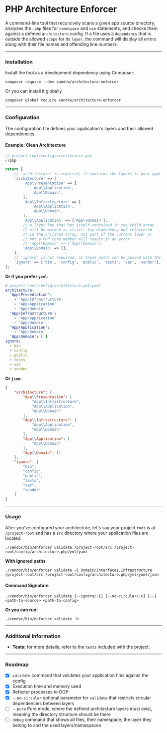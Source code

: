 # PHP Architecture Enforcer

A command-line tool that recursively scans a given app source directory, analyzes the `.php` files
for `namespace` and `use` statements, and checks them against a defined `architecture` config.
If a file uses a `dependency` that is outside the allowed `scope` for its `layer`, the command
will display all errors along with their file names and offending line numbers.

---

### Installation

Install the tool as a development dependency using Composer:

```shell
composer require --dev xandrw/architecture-enforcer
```

Or you can install it globally

```shell
composer global require xandrw/architecture-enforcer
```

---

### Configuration

The configuration file defines your application's layers and their allowed dependencies.

#### Example: Clean Architecture

```php
// project-root/config/architecture.php
<?php

return [
    // 'architecture' is required, it contains the layers in your application
    'architecture' => [
        'App\\Presentation' => [
            'App\\Application',
            'App\\Domain',
        ],
        'App\\Infrastructure' => [
            'App\\Application',
            'App\\Domain',
        ],
        'App\\Application' => ['App\\Domain'],
        // A layer key that has itself contained in the child array
        // will be marked as strict. Any dependency not referenced
        // in the children array, not part of the current layer or
        // not a PHP Core member will result in an error
        // 'App\\Domain' => ['App\\Domain'],
        'App\\Domain' => [],
    ],
    // 'ignore' is not required, as these paths can be passed with the ignore parameter
    'ignore' => ['bin', 'config', 'public', 'tests', 'var', 'vendor'],
];
```

**Or if you prefer `yaml`:**

```yaml
# project-root/config/architecture.yml/yaml
architecture:
  'App\Presentation':
    - 'App\Infrastructure'
    - 'App\Application'
    - 'App\Domain'
  'App\Infrastructure':
    - 'App\Application'
    - 'App\Domain'
  'App\Application':
    - 'App\Domain'
  'App\Domain': [ ]
ignore:
  - bin
  - config
  - public
  - tests
  - var
  - vendor
```

**Or `json`:**

```json
{
    "architecture": {
        "App\\Presentation": [
            "App\\Infrastructure",
            "App\\Application",
            "App\\Domain"
        ],
        "App\\Infrastructure": [
            "App\\Application",
            "App\\Domain"
        ],
        "App\\Application": [
            "App\\Domain"
        ],
        "App\\Domain": []
    },
    "ignore": [
        "bin",
        "config",
        "public",
        "tests",
        "var",
        "vendor"
    ]
}
```

---

### Usage

After you've configured your architecture, let's say your project `root` is at
`/project-root` and has a `src` directory where your application files are located.

```shell
./vendor/bin/enforcer validate /project-root/src /project-root/config/architecture.php/yml/yaml
```

**With ignored paths**

```shell
./vendor/bin/enforcer validate -i Domain/Interfaces,Infrastructure /project-root/src /project-root/config/architecture.php/yml/yaml/json
```

#### Command Signature

```
./vendor/bin/enforcer validate [--ignore/-i] [--no-circular/-c] [--] <path-to-source> <path-to-config>
```

**Or you can run:**

```shell
./vendor/bin/enforcer validate -h
```

---

### Additional Information

- **Tests:** for more details, refer to the `tests` included with the project.

---

### Roadmap

- [x] `validate` command that validates your application files against the config
- [x] Execution time and memory used
- [x] Refactor processes to OOP
- [x] `--no-circular` optional parameter for `validate` that restricts circular dependencies between layers
- [ ] `--pure` Pure mode, where the defined architecture layers must exist, meaning the directory structure should be
  there
- [ ] `debug` command that shows all files, their namespace, the layer they belong to and the used layers/namespaces
